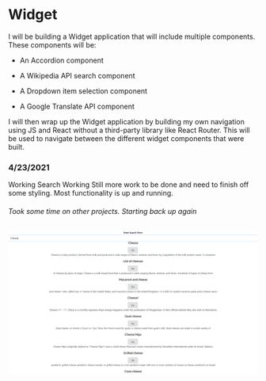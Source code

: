 # Widget

I will be building a Widget application that will include multiple components. These components will be:

- An Accordion component

- A Wikipedia API search component

- A Dropdown item selection component

- A Google Translate API component

I will then wrap up the Widget application by building my own navigation using JS and React without a third-party library like React Router. This will be used to navigate between the different widget components that were built.

### 4/23/2021

Working Search Working
Still more work to be done and need to finish off some styling. Most functionality is up and running.

###### Took some time on other projects. Starting back up again

![FirstCapture](Capture.PNG)
